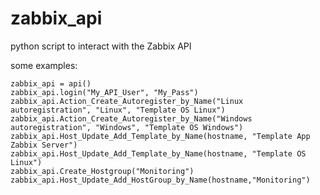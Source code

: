 zabbix_api
==========

python script to interact with the Zabbix API

some examples:

	zabbix_api = api()
	zabbix_api.login("My_API_User", "My_Pass")
	zabbix_api.Action_Create_Autoregister_by_Name("Linux autoregistration", "Linux", "Template OS Linux")
	zabbix_api.Action_Create_Autoregister_by_Name("Windows autoregistration", "Windows", "Template OS Windows")
	zabbix_api.Host_Update_Add_Template_by_Name(hostname, "Template App Zabbix Server")
	zabbix_api.Host_Update_Add_Template_by_Name(hostname, "Template OS Linux")
	zabbix_api.Create_Hostgroup("Monitoring")
	zabbix_api.Host_Update_Add_HostGroup_by_Name(hostname,"Monitoring")
